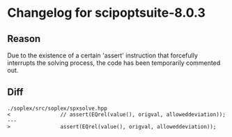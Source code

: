 # Changelog for scipoptsuite-8.0.3 

## Reason

Due to the existence of a certain 'assert' instruction that forcefully interrupts the solving process, the code has been temporarily commented out.

## Diff

```
./soplex/src/soplex/spxsolve.hpp
<                // assert(EQrel(value(), origval, alloweddeviation));
---
>                assert(EQrel(value(), origval, alloweddeviation));
```